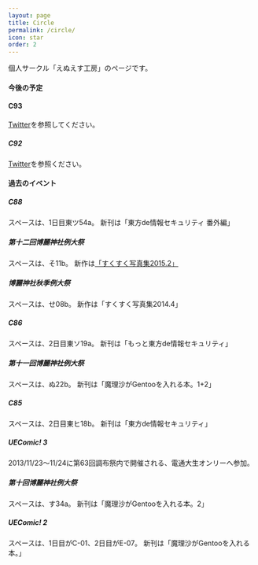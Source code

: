 ```yaml
---
layout: page
title: Circle
permalink: /circle/
icon: star
order: 2
---
```


個人サークル「えぬえす工房」のページです。

#### 今後の予定

#### C93
[Twitter](https://twitter.com/nvsofts/status/945315247702732801)を参照してください。

##### C92

[Twitter](https://twitter.com/nvsofts/status/894195023809363968)を参照ください。

#### 過去のイベント

##### C88

スペースは、1日目東ツ54a。
新刊は「東方de情報セキュリティ 番外編」

##### 第十二回博麗神社例大祭

スペースは、そ11b。
新作は[「すくすく写真集2015.2」](https://twitter.com/nvsofts/statuses/596698967112421376)

##### 博麗神社秋季例大祭

スペースは、せ08b。
新作は「すくすく写真集2014.4」

##### C86

スペースは、2日目東ソ19a。
新刊は「もっと東方de情報セキュリティ」

##### 第十一回博麗神社例大祭

スペースは、ぬ22b。
新刊は「魔理沙がGentooを入れる本。1+2」

##### C85

スペースは、2日目東ヒ18b。
新刊は「東方de情報セキュリティ」

##### UEComic! 3

2013/11/23〜11/24に第63回調布祭内で開催される、電通大生オンリーへ参加。

##### 第十回博麗神社例大祭

スペースは、す34a。
新刊は「魔理沙がGentooを入れる本。2」

##### UEComic! 2

スペースは、1日目がC-01、2日目がE-07。
新刊は「魔理沙がGentooを入れる本。」
